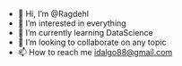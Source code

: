 - 👋 Hi, I’m @Ragdehl
- 👀 I’m interested in everything
- 🌱 I’m currently learning DataScience
- 💞️ I’m looking to collaborate on any topic
- 📫 How to reach me idalgo88@gmail.com

<!---
Ragdehl/Ragdehl is a ✨ special ✨ repository because its `README.md` (this file) appears on your GitHub profile.
You can click the Preview link to take a look at your changes.
--->
